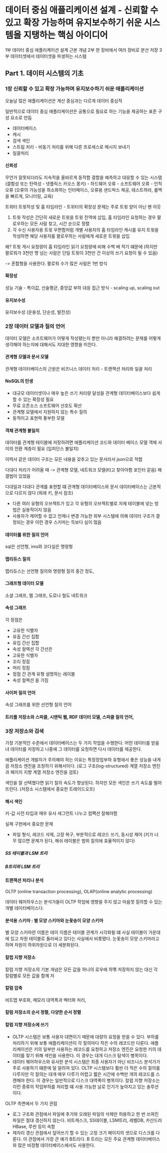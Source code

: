 # 데이터 중심 애플리케이션 설계 - 신뢰할 수 있고 확장 가능하며 유지보수하기 쉬운 시스템을 지탱하는 핵심 아이디어

1부 데이터 중심 애플리케이션 설계 근본 개념
2부 한 장비에서 여러 장비로 분산 저장
3부 데이터셋에서 데이터셋을 파생하는 시스템

## Part 1. 데이터 시스템의 기초

### 1장 신뢰할 수 있고 확장 가능하며 유지보수하기 쉬운 애플리케이션

오늘날 많은 애플리케이션은 계산 중심과는 다르게 데이터 중심적

일반적으로 데이터 중심 애플리케이션은 공통으로 필요로 하는 기능을 제공하는 표준 구성 요소로 만듬
- 데이터베이스
- 캐시
- 검색 색인
- 스트림 처리 - 비동기 처리를 위해 다른 프로세스로 메시지 보내기
- 일괄처리


#### 신뢰성
무언가 잘못되더라도 지속적을 올바르게 동작함
결함을 예측하고 대응할 수 있는 시스템 (결함성 또는 탄력성 - 넷플릭스 카오스 몽키)
    - 하드웨어 오류
    - 소프트웨어 오류
    - 인적 오류 (오류의 가능성을 최소화하는 인터페이스, 오류용 샌드박스 제공, 테스트하라, 롤백을 빠르게, 모니터링, 교육)

트위터 트윗작성 및 홈 타임라인 - 트위터의 확장성 문제는 주로 트윗 양이 아닌 팬 아웃
1. 트윗 작성은 간단히 새로운 트윗을 트윗 전역에 삽입, 홈 타임라인 요청하는 경우 팔로우하는 모든 사람 찾고, 시간 순으로 정렬
2. 각 수신 사용자용 트윗 우편함처럼 개별 사용자의 홈 타임라인 캐시를 유지 트윗을 작성하면 해당 사용자를 팔로우하는 사람에게 새로운 트윗을 삽입

왜? 트윗 게시 요청량이 홈 타임라인 읽기 요청량에 비해 수백 배 적기 떄문에
(하지만 팔로워가 3천만 명 넘는 사람은 단일 트윗이 3천만 건 이상의 쓰기 요청이 될 수 있음)

-> 혼합형을 사용한다. 팔로워 수가 많은 사람은 1번 방식 

#### 확장성

성능 기술 - 특이값, 산술평균, 중앙값
부하 대응 접근 방식 - scaling up, scaling out

#### 유지보수성
유지보수성 (운용성, 단순성, 발전성)

### 2장 데이터 모델과 질의 언어

데이터 모델은 소프트웨어가 어떻게 작성됐는지 뿐만 아니라 해결하려는 문제를 어떻게 생각해야 하는지에 대해서도 지대한 영향을 미친다.

#### 관계형 모델과 문서 모델
관계형 데이터베이스의 근원은 비즈니스 데이터 처리 - 트랜잭션 처리와 일괄 처리

#### NoSQL의 탄생
- 대규모 데이터셋이나 매우 높은 쓰기 처리량 달성을 관계형 데이터베이스보다 쉽게 할 수 있는 확장성 필요
- 무료 오픈소스 소프트웨어 선호도 확산
- 관계형 모델에서 지원하지 않는 특수 질의
- 동적이고 표현력 풍부한 모델

#### 객체 관계형 불일치
데이터를 관계형 테이블에 저장하려면 애플리케이션 코드와 데이터 베이스 모델 객체 사이의 전환 계층이 필요 (임피던스 불일치)

이력서 같은 데이터 구조는 모든 내용을 갖추고 있는 문서라서 json으로 적합

다대다 처리가 어려울 때 -> 관계형 모델, 네트워크 모델(타고 찾아야함 포인터 같음) 해결법이 있었음

다대일과 다대다 관계를 표현할 떄 관계형 데이터베이스와 문서 데이터베이스는 근본적으로 다르지 않다 (외래 키, 문서 참조)

- 다른 여러 유형의 오브젝트가 있고 각 유형의 오브젝트별로 자체 테이블에 넣는 방법은 실용적이지 않음
- 사용자가 제어할 수 없고 언제나 변경 가능한 외부 시스템에 의해 데이터 구조가 결정되는 경우
이런 경우 스키마는 득보다 실이 많음 

#### 데이터를 위한 질의 언어
sql은 선언형, ims와 코다실은 명령형

#### 맵리듀스 질의
맵리듀스는 선언형 질의와 명령형 질의 중간 정도,

#### 그래프형 데이터 모델
소셜 그래프, 웹 그래프, 도로나 철도 네트워크

#### 속성 그래프
각 정점은
- 고유한 식별자
- 유출 간선 집합
- 유입 간선 집합
- 속성 컬렉션
각 간선은
- 고유한 식별자
- 꼬리 정점
- 머리 정점
- 정점 간 관계 유형 설명하는 레이블
- 속성 컬렉션
을 가짐

#### 사이퍼 질의 언어
속성 그래프를 위한 선언형 질의 언어

#### 트리플 저장소와 스파클, 시맨틱 웹, RDF 데이터 모델, 스파클 질의 언어,

### 3장 저장소와 검색

가장 기본적인 수준에서 데이터베이스는 두 가지 작업을 수행한다. 어떤 데이터를 받음녀 데이터를 저장하고 나중에 그 데이터를 요청하면 다시 데이터를 제공한다.

애플리케이션 개발자가 주의해야 하는 이유는 특정장업부하 유형에서 좋은 성능을 내게끔 저장소 엔진을 조정하기 위해서이다.
(로그 구조(log-structured) 계열 저장소 엔진과 페이지 지향 계열 저장소 엔진을 검토)

색인을 잘 선택했다면 읽기 질의 속도가 향상된다. 하지만 모든 색인은 쓰기 속도를 떨어뜨린다. (저장소 시스템에서 중요한 트레이드오프)

#### 해시 색인
키-값 사전 타입과 매우 유사
세그먼트 나누고 컴팩션 잘해야함

실제 구현에서 중요한 문제
- 파일 형식, 레코드 삭제, 고장 복구, 부분적으로 레코드 쓰기, 동시성 제어
  (키가 너무 많으면 문제가 된다, 해쉬 테이블은 범위 질의에 효율적이지 않다)

##### SS 테이블과 LSM 트리
##### B트리와 LSM 트리

#### 트랜잭션 처리나 분석
OLTP (online transaction processing), OLAP(online analytic processing)

데이터 웨어하우스는 분석가들이 OLTP 작업에 영향을 주지 않고 마음껏 질의할 수 있는 개별 데이터베이스다.

#### 분석용 스키마 : 별 모양 스키마와 눈꽃송이 모양 스키마
별 모양 스키마란 이름은 테이 이름은 테이블 관계가 시각화될 떄 사실 테이블이 가운데에 있고 차원 테이블로 둘러싸고 있다는 사실에서 비롯됐다.
눈꽃송이 모양 스키마라고 하며 차원이 하위차원으로 더 세분화된다.

#### 칼럽 지향 저장소
칼럼 지향 저장소의 기본 개념은 모든 값을 하나의 로우에 하몎 저장하지 않는 대신 각 칼럼별로 모든 값을 함께 저
#### 칼럼 압축
비트맵 부호화, 메모리 대역폭과 벡터화 처리, 
#### 칼럼 저장소의 순서 정렬, 다양한 순서 정렬
#### 칼럼 지향 저장소에 쓰기

- OLTP 시스템은 보통 사용자 대면이기 때문에 대량의 요청을 받을 수 있다. 부하를 처리하기 위해 보통 애플리케이션이 각 질의마다 작은 수의 레코드만 다룬다.
애플리케이션은 키의 일부만 사용하는 레코드를 요청하고 저장소 엔진은 요청한 키의 데이터를 찾기 위해 색인을 사용한다. 이 경우는 대개 디스크 탐색이 병목이다.
- 데이터 웨어하우스와 유사한 분석 시스템은 최종 사용자가 아닌 비즈니스 분석가가 주로 사용하기 떄문에 덜 알려져 있다. OLTP 시스템보다 훨씬 더 적은 수의 질의를 다루지만 
각 질의는 대개 매우 다루기 어렵고 짧은 시간에 수백만 개의 레코드를 스캔해야 한다. 이 경우는 일반적으로 디스크 대역폭이 병목이다.
칼럼 지향 저장소는 이런 종류의 작업부하를 처리할 떄 사용 가능한 날로 인기가 높아지고 있는 솔루션이다.

OLTP 측면에서 두 가지 관점
- 로그 구조화 관점에서 파일에 추가와 오래된 파일의 삭제만 허용하고 한 번 쓰여진 파일은 절대 갱신하지 않는다. 비트캐스크, SS테이블, LSM트리, 레벨DB, 카산드라 HBase, 루씬 등이 속함
- 제자리 갱신 관점에서 덮어쓰기 할 수 있는 고정 크기 페이지의 셋으로 디스크를 다룬다. 이 관점에서 가장 큰 예가 B트리다. B 트리는 모든 주요 관계형 데이터베이스와 많은 비정형 데이터베이스에서도 사용한다.

